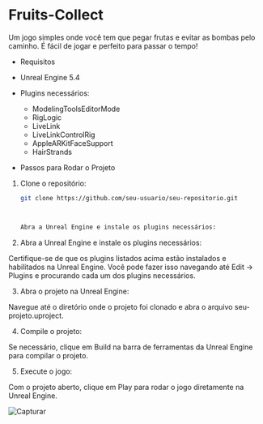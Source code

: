 # Fruits-Collect

 Um jogo simples onde você tem que pegar frutas e evitar as bombas pelo caminho. É fácil de jogar e perfeito para passar o tempo!

 - Requisitos
  - Unreal Engine 5.4
    
- Plugins necessários:
  - ModelingToolsEditorMode
  - RigLogic
  - LiveLink
  - LiveLinkControlRig
  - AppleARKitFaceSupport
  - HairStrands

 - Passos para Rodar o Projeto
1. Clone o repositório:
   ```bash
   git clone https://github.com/seu-usuario/seu-repositorio.git



   Abra a Unreal Engine e instale os plugins necessários:

2. Abra a Unreal Engine e instale os plugins necessários:

Certifique-se de que os plugins listados acima estão instalados e habilitados na Unreal Engine. Você pode fazer isso navegando até Edit -> Plugins e procurando cada um dos plugins necessários.

3. Abra o projeto na Unreal Engine:

Navegue até o diretório onde o projeto foi clonado e abra o arquivo seu-projeto.uproject.

4. Compile o projeto:

Se necessário, clique em Build na barra de ferramentas da Unreal Engine para compilar o projeto.

5. Execute o jogo:

Com o projeto aberto, clique em Play para rodar o jogo diretamente na Unreal Engine.

![Capturar](https://github.com/Lucas-Henrique1/Meu-Jogo-Unreal/assets/84040222/693ec09b-9ada-4f93-bfe1-aca8053d0a2c)

